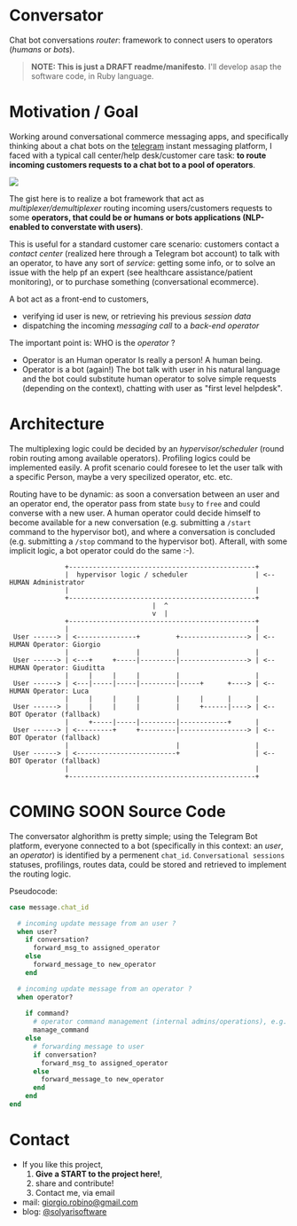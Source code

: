 # Conversator
Chat bot conversations *router*:  framework to connect users to operators (*humans* or *bots*).

> **NOTE: This is just a DRAFT readme/manifesto**. I'll develop asap the software code, in Ruby language.

# Motivation / Goal
Working around conversational commerce messaging apps, and specifically thinking about a chat bots on the [telegram](http://www.telegram.org) instant messaging platform, I faced with a typical call center/help desk/customer care task: **to route incoming customers requests to a chat bot to a pool of operators**.

![](https://upload.wikimedia.org/wikipedia/commons/e/e0/Telephony_multiplexer_system.gif)

The gist here is to realize a bot framework that act as *multiplexer/demultiplexer* routing incoming users/customers requests to some **operators, that could be or humans or bots applications (NLP-enabled to converstate with users)**.

This is useful for a standard customer care scenario: customers contact a *contact center* (realized here through a Telegram bot account) to talk with an operator, to have any sort of *service*: getting some info, or to solve an issue with the help pf an expert (see healthcare assistance/patient monitoring), or to purchase something (conversational ecommerce).   

A bot act as a front-end to customers, 
* verifying id user is new, or retrieving his previous *session data*
* dispatching the incoming *messaging call* to a *back-end operator* 

The important point is: WHO is the *operator* ? 
* Operator is an Human operator
  Is really a person! A human being.
* Operator is a bot (again!)
  The bot talk with user in his natural language and the bot could substitute human operator to solve simple requests (depending on the context), chatting with user as "first level helpdesk".  

# Architecture
The multiplexing logic could be decided by an *hypervisor/scheduler* (round robin routing among available operators). Profiling  logics could be implemented easily. A profit scenario could foresee to let the user talk with a specific Person, maybe a very specilized operator, etc. etc.

Routing have to be dynamic: as soon a conversation between an user and an operator end, the operator pass from state `busy` to `free` and could converse with a new user. A human operator could decide himself to become available for a new conversation (e.g. submitting a `/start` command to the hypervisor bot), and where a conversation is concluded (e.g. submitting a `/stop` command to the hypervisor bot). Afterall, with some implicit logic, a bot operator could do the same :-). 

```
              +-----------------------------------------------+   
              |  hypervisor logic / scheduler                 | <-- HUMAN Administrator
              |                                               |       
              +-----------------------------------------------+       
                                    |  ^                              
                                    v  |                              
              +-----------------------------------------------+       
              |                                               |      
 User ------> | <---------------+         +-----------------> | <-- HUMAN Operator: Giorgio
              |                 |         |                   |        
 User ------> | <---+     +-----|---------|-----------------> | <-- HUMAN Operator: Giuditta
              |     |     |     |         |                   |       
 User ------> | <---|-----|-----|---------|-----+      +----> | <-- HUMAN Operator: Luca
              |     |     |     |         |     |      |      |       
 User ------> |     |     |     |         |     +------|----> | <-- BOT Operator (fallback)
              |     +-----|-----|---------|------------+      |       
 User ------> | <---------+     +---------|-----------------> | <-- BOT Operator (fallback)
              |                           |                   |       
 User ------> | <-------------------------+                   | <-- BOT Operator (fallback)
              |                                               |       
              +-----------------------------------------------+
```


# COMING SOON Source Code

The conversator alghorithm is pretty simple; using the Telegram Bot platform, everyone connected to a bot (specifically in this context: an *user*, an *operator*) is identified by a permenent `chat_id`. `Conversational sessions` statuses, profilings, routes data, could be stored and retrieved to implement the routing logic. 

Pseudocode:

```ruby
case message.chat_id

  # incoming update message from an user ?
  when user?
    if conversation?
      forward_msg_to assigned_operator
    else
      forward_message_to new_operator   
    end

  # incoming update message from an operator ?
  when operator?
    
    if command?
      # operator command management (internal admins/operations), e.g. /commands
      manage_command
    else
      # forwarding message to user
      if conversation?
        forward_msg_to assigned_operator
      else
        forward_message_to new_operator   
      end
    end
end

```


# Contact

* If you like this project, 
  1. **Give a START to the project here!**, 
  2. share and contribute!
  3. Contact me, via email
* mail: [giorgio.robino@gmail.com](mailto:giorgio.robino@gmail.com)
* blog: [@solyarisoftware](http://www.twitter.com/solyarisoftware)
